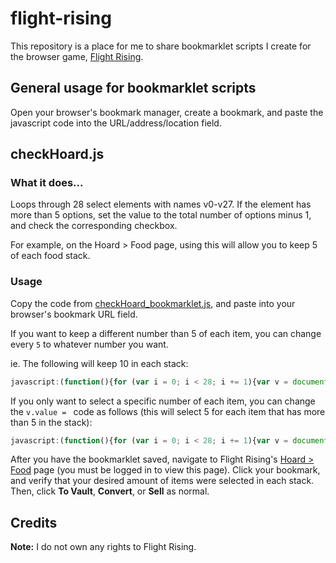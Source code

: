 # flight-rising
This repository is a place for me to share bookmarklet scripts I create for the browser game, [Flight Rising](http://www1.flightrising.com/).

## General usage for bookmarklet scripts
Open your browser's bookmark manager, create a bookmark, and paste the javascript code into the URL/address/location field.

## checkHoard.js

### What it does...
Loops through 28 select elements with names v0-v27. If the element has more than 5 options, set the value to the total number of options minus 1, and check the corresponding checkbox.

For example, on the Hoard > Food page, using this will allow you to keep 5 of each food stack.

### Usage
Copy the code from [checkHoard_bookmarklet.js](checkHoard_bookmarklet.js), and paste into your browser's bookmark URL field.

If you want to keep a different number than 5 of each item, you can change every `5` to whatever number you want.

ie. The following will keep 10 in each stack:  
```javascript
javascript:(function(){for (var i = 0; i < 28; i += 1){var v = document.getElementsByName("v" + i)[0]; if (v.length <= 10) continue; v.value = v.length - 10; document.getElementsByName("a" + i)[0].checked = true;}})();
```

If you only want to select a specific number of each item, you can change the `v.value = ` code as follows (this will select 5 for each item that has more than 5 in the stack):  
```javascript
javascript:(function(){for (var i = 0; i < 28; i += 1){var v = document.getElementsByName("v" + i)[0]; if (v.length <= 5) continue; v.value = 5; document.getElementsByName("a" + i)[0].checked = true;}})();
```

After you have the bookmarklet saved, navigate to Flight Rising's [Hoard > Food](http://flightrising.com/main.php?p=hoard) page (you must be logged in to view this page). Click your bookmark, and verify that your desired amount of items were selected in each stack. Then, click **To Vault**, **Convert**, or **Sell** as normal.

## Credits
**Note:** I do not own any rights to Flight Rising.
